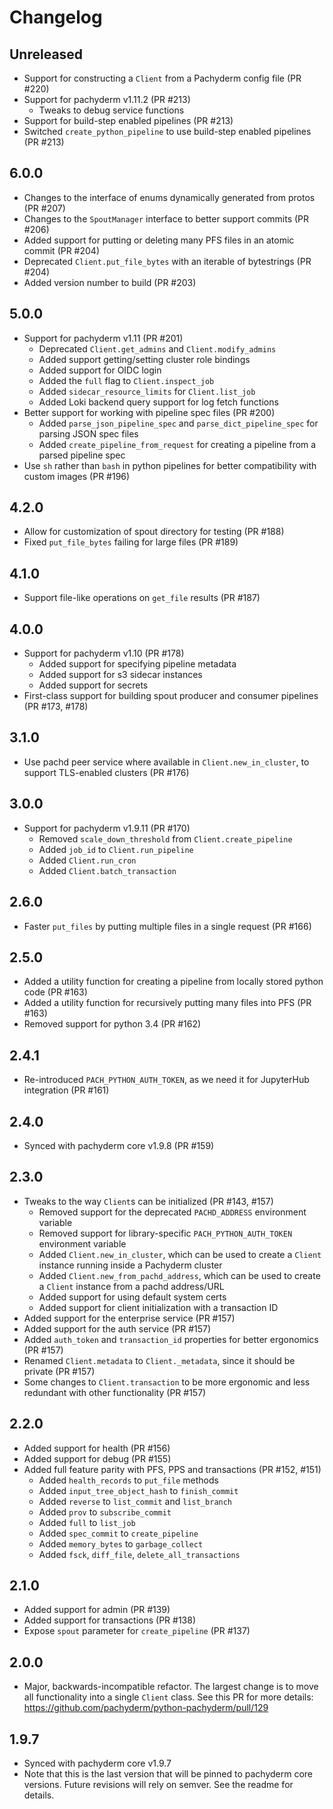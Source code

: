 # Changelog

## Unreleased

- Support for constructing a `Client` from a Pachyderm config file (PR #220)
- Support for pachyderm v1.11.2 (PR #213)
    - Tweaks to debug service functions
- Support for build-step enabled pipelines (PR #213)
- Switched `create_python_pipeline` to use build-step enabled pipelines (PR #213)

## 6.0.0

- Changes to the interface of enums dynamically generated from protos (PR #207)
- Changes to the `SpoutManager` interface to better support commits (PR #206)
- Added support for putting or deleting many PFS files in an atomic commit (PR #204)
- Deprecated `Client.put_file_bytes` with an iterable of bytestrings (PR #204)
- Added version number to build (PR #203)

## 5.0.0

- Support for pachyderm v1.11 (PR #201)
    - Deprecated `Client.get_admins` and `Client.modify_admins`
    - Added support getting/setting cluster role bindings
    - Added support for OIDC login
    - Added the `full` flag to `Client.inspect_job`
    - Added `sidecar_resource_limits` for `Client.list_job`
    - Added Loki backend query support for log fetch functions
- Better support for working with pipeline spec files (PR #200)
    - Added `parse_json_pipeline_spec` and `parse_dict_pipeline_spec` for parsing JSON spec files
    - Added `create_pipeline_from_request` for creating a pipeline from a parsed pipeline spec
- Use `sh` rather than `bash` in python pipelines for better compatibility with custom images (PR #196)

## 4.2.0

- Allow for customization of spout directory for testing (PR #188)
- Fixed `put_file_bytes` failing for large files (PR #189)

## 4.1.0

- Support file-like operations on `get_file` results (PR #187)

## 4.0.0

- Support for pachyderm v1.10 (PR #178)
    - Added support for specifying pipeline metadata
    - Added support for s3 sidecar instances
    - Added support for secrets
- First-class support for building spout producer and consumer pipelines (PR #173, #178)

## 3.1.0

- Use pachd peer service where available in `Client.new_in_cluster`, to support TLS-enabled clusters (PR #176)

## 3.0.0

- Support for pachyderm v1.9.11 (PR #170)
    - Removed `scale_down_threshold` from `Client.create_pipeline`
    - Added `job_id` to `Client.run_pipeline`
    - Added `Client.run_cron`
    - Added `Client.batch_transaction`

## 2.6.0

- Faster `put_files` by putting multiple files in a single request (PR #166)

## 2.5.0

- Added a utility function for creating a pipeline from locally stored python code (PR #163)
- Added a utility function for recursively putting many files into PFS (PR #163)
- Removed support for python 3.4 (PR #162)

## 2.4.1

- Re-introduced `PACH_PYTHON_AUTH_TOKEN`, as we need it for JupyterHub integration (PR #161)

## 2.4.0

- Synced with pachyderm core v1.9.8 (PR #159)

## 2.3.0

- Tweaks to the way `Client`s can be initialized (PR #143, #157)
    - Removed support for the deprecated `PACHD_ADDRESS` environment variable
    - Removed support for library-specific `PACH_PYTHON_AUTH_TOKEN` environment variable
    - Added `Client.new_in_cluster`, which can be used to create a `Client` instance running inside a Pachyderm cluster
    - Added `Client.new_from_pachd_address`, which can be used to create a `Client` instance from a pachd address/URL
    - Added support for using default system certs
    - Added support for client initialization with a transaction ID
- Added support for the enterprise service (PR #157)
- Added support for the auth service (PR #157)
- Added `auth_token` and `transaction_id` properties for better ergonomics (PR #157)
- Renamed `Client.metadata` to `Client._metadata`, since it should be private (PR #157)
- Some changes to `Client.transaction` to be more ergonomic and less redundant with other functionality (PR #157)

## 2.2.0

- Added support for health (PR #156)
- Added support for debug (PR #155)
- Added full feature parity with PFS, PPS and transactions (PR #152, #151)
    - Added `health_records` to `put_file` methods
    - Added `input_tree_object_hash` to `finish_commit`
    - Added `reverse` to `list_commit` and `list_branch`
    - Added `prov` to `subscribe_commit`
    - Added `full` to `list_job`
    - Added `spec_commit` to `create_pipeline`
    - Added `memory_bytes` to `garbage_collect`
    - Added `fsck`, `diff_file`, `delete_all_transactions`

## 2.1.0

- Added support for admin (PR #139)
- Added support for transactions (PR #138)
- Expose `spout` parameter for `create_pipeline`  (PR #137)

## 2.0.0

- Major, backwards-incompatible refactor. The largest change is to move all functionality into a single `Client` class. See this PR for more details: https://github.com/pachyderm/python-pachyderm/pull/129

## 1.9.7

- Synced with pachyderm core v1.9.7
- Note that this is the last version that will be pinned to pachyderm core versions. Future revisions will rely on semver. See the readme for details.
